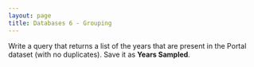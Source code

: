 ```yaml
---
layout: page
title: Databases 6 - Grouping
---
```


Write a query that returns a list of the years that are present in the
Portal dataset (with no duplicates). Save it as **Years Sampled**.
